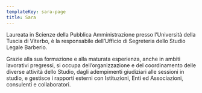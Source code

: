 ```yaml
---
templateKey: sara-page
title: Sara
---
```

Laureata in Scienze della Pubblica Amministrazione presso l’Università della Tuscia di Viterbo, è la responsabile dell’Ufficio di Segreteria dello Studio Legale Barberio. 

Grazie alla sua formazione e alla maturata esperienza, anche in ambiti lavorativi pregressi, si occupa dell’organizzazione e del coordinamento delle diverse attività dello Studio, dagli adempimenti giudiziari alle sessioni in studio, e gestisce i rapporti esterni con Istituzioni, Enti ed Associazioni, consulenti e collaboratori.
